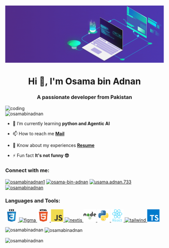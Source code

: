 ![logo](https://github.com/OsamabinAdnan/OsamabinAdnan/blob/main/header.gif)

<h1 align="center">Hi 👋, I'm Osama bin Adnan</h1>
<h3 align="center">A passionate developer from Pakistan</h3>

<img align="right" alt="coding" width="600" src="https://camo.githubusercontent.com/4d9f5ecceb711eec6e2018f38a5677dc657c9738d4a65ba3b928c41c0a45b439/68747470733a2f2f6d69726f2e6d656469756d2e636f6d2f6d61782f313336302f302a37513379765349765f7430696f4a2d5a2e676966">


<p align="left"> <img src="https://komarev.com/ghpvc/?username=osamabinadnan&label=Profile%20views&color=0e75b6&style=flat" alt="osamabinadnan" /> </p>

- 🌱 I’m currently learning **python and Agentic AI**

- 📫 How to reach me [**Mail**](imosamabinadnan@gmail.com)

- 📄 Know about my experiences [**Resume**](https://drive.google.com/file/d/1FXcpjhG8j1iSw367Kc0X4NltCXGJZpPl/view)

- ⚡ Fun fact **It's not funny 😎**

<h3 align="left">Connect with me:</h3>
<p align="left">
<a href="https://twitter.com/osamabinadnan1" target="blank"><img align="center" src="https://raw.githubusercontent.com/rahuldkjain/github-profile-readme-generator/master/src/images/icons/Social/twitter.svg" alt="osamabinadnan1" height="30" width="40" /></a>
<a href="https://linkedin.com/in/osama-bin-adnan" target="blank"><img align="center" src="https://raw.githubusercontent.com/rahuldkjain/github-profile-readme-generator/master/src/images/icons/Social/linked-in-alt.svg" alt="osama-bin-adnan" height="30" width="40" /></a>
<a href="https://fb.com/usama.adnan.733" target="blank"><img align="center" src="https://raw.githubusercontent.com/rahuldkjain/github-profile-readme-generator/master/src/images/icons/Social/facebook.svg" alt="usama.adnan.733" height="30" width="40" /></a>
<a href="https://instagram.com/osamabinadnan" target="blank"><img align="center" src="https://raw.githubusercontent.com/rahuldkjain/github-profile-readme-generator/master/src/images/icons/Social/instagram.svg" alt="osamabinadnan" height="30" width="40" /></a>
</p>

<h3 align="left">Languages and Tools:</h3>
<p align="left"> <a href="https://www.w3schools.com/css/" target="_blank" rel="noreferrer"> <img src="https://raw.githubusercontent.com/devicons/devicon/master/icons/css3/css3-original-wordmark.svg" alt="css3" width="40" height="40"/> </a> <a href="https://www.figma.com/" target="_blank" rel="noreferrer"> <img src="https://www.vectorlogo.zone/logos/figma/figma-icon.svg" alt="figma" width="40" height="40"/> </a> <a href="https://www.w3.org/html/" target="_blank" rel="noreferrer"> <img src="https://raw.githubusercontent.com/devicons/devicon/master/icons/html5/html5-original-wordmark.svg" alt="html5" width="40" height="40"/> </a> <a href="https://developer.mozilla.org/en-US/docs/Web/JavaScript" target="_blank" rel="noreferrer"> <img src="https://raw.githubusercontent.com/devicons/devicon/master/icons/javascript/javascript-original.svg" alt="javascript" width="40" height="40"/> </a> <a href="https://nextjs.org/" target="_blank" rel="noreferrer"> <img src="https://cdn.worldvectorlogo.com/logos/nextjs-2.svg" alt="nextjs" width="40" height="40"/> </a> <a href="https://nodejs.org" target="_blank" rel="noreferrer"> <img src="https://raw.githubusercontent.com/devicons/devicon/master/icons/nodejs/nodejs-original-wordmark.svg" alt="nodejs" width="40" height="40"/> </a> <a href="https://www.python.org" target="_blank" rel="noreferrer"> <img src="https://raw.githubusercontent.com/devicons/devicon/master/icons/python/python-original.svg" alt="python" width="40" height="40"/> </a> <a href="https://reactjs.org/" target="_blank" rel="noreferrer"> <img src="https://raw.githubusercontent.com/devicons/devicon/master/icons/react/react-original-wordmark.svg" alt="react" width="40" height="40"/> </a> <a href="https://tailwindcss.com/" target="_blank" rel="noreferrer"> <img src="https://www.vectorlogo.zone/logos/tailwindcss/tailwindcss-icon.svg" alt="tailwind" width="40" height="40"/> </a> <a href="https://www.typescriptlang.org/" target="_blank" rel="noreferrer"> <img src="https://raw.githubusercontent.com/devicons/devicon/master/icons/typescript/typescript-original.svg" alt="typescript" width="40" height="40"/> </a> </p>

<p><img align="left" src="https://github-readme-stats.vercel.app/api/top-langs?username=osamabinadnan&show_icons=true&locale=en&layout=compact" alt="osamabinadnan" /></p>

<p>&nbsp;<img align="center" src="https://github-readme-stats.vercel.app/api?username=osamabinadnan&show_icons=true&locale=en" alt="osamabinadnan" /></p>

<p><img align="center" src="https://github-readme-streak-stats.herokuapp.com/?user=osamabinadnan&" alt="osamabinadnan" /></p>
